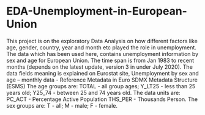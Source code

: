 # EDA-Unemployment-in-European-Union
This project is on the exploratory Data Analysis on how different factors like age, gender, country, year and month etc played the role in unemployment. The data which has been used here, contains unemployment information by sex and age for European Union. The time span is from Jan 1983 to recent months (depends on the latest update, version 3 in under July 2020).  The data fields meaning is explained on Eurostat site, Unemployment by sex and age – monthly data - Reference Metadata in Euro SDMX Metadata Structure (ESMS)  The age groups are:  TOTAL - all group ages; Y_LT25 - less than 25 years old; Y25_74 - between 25 and 74 years old. The data units are:  PC_ACT - Percentage Active Population THS_PER - Thousands Person. The sex groups are:  T - all; M - male; F - female.
